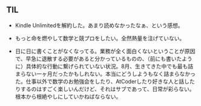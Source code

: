 ## TIL

* Kindle Unlimitedを解約した。あまり読めなかったなぁ、という感想。

* もっと命を燃やして数学と競プロをしたい。全然熱量を注げていない。

* 日に日に書くことがなくなってる。業務が全く面白くないということが原因で、早急に退散する必要があると分かっているものの、（前にも書いたように）具体的な行動に繋げられていない状況。8月、生きてきた中でも最も詰まらない一ヶ月だったかもしれない。本当にどうしようもなく詰まらなかった。仕事以外で数学のお勉強会をしたり、AtCoderしたり好きな人と話したりするのはすごく楽しいんだけど、それはサブであって、日常が彩らない。根本から根絶やしにしていかねばならない。